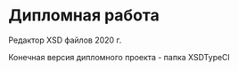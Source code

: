 # Дипломная работа
Редактор XSD файлов
2020 г.

Конечная версия дипломного проекта - папка XSDTypeCl

